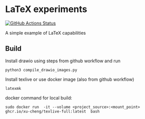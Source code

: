 # LaTeX experiments

[![GitHub Actions Status](https://github.com/rudenkornk/latex_experiments/actions/workflows/workflow.yml/badge.svg)](https://github.com/rudenkornk/latex_experiments/actions)

A simple example of LaTeX capabilities

## Build
Install drawio using steps from github workflow and run
```shell
python3 compile_drawio_images.py
```

Install texlive or use docker image (also from github workflow)
```shell
latexmk
```

docker command for local build:

```shell
sudo docker run  -it --volume <project_source>:<mount_point> ghcr.io/xu-cheng/texlive-full:latest  bash
```

